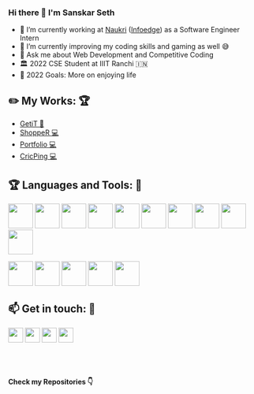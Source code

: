 ### Hi there 👋 I'm Sanskar Seth

- 🔭 I’m currently working at [Naukri](https://www.naukri.com/) ([Infoedge](http://www.infoedge.in/)) as a Software Engineer Intern
- 🌱 I’m currently improving my coding skills and gaming as well 😅
- 💬 Ask me about Web Development and Competitive Coding
- 🏛️ 2022 CSE Student at IIIT Ranchi :india:
- 🥅 2022 Goals: More on enjoying life

## :pencil2: My Works: :trophy:

- [GetiT 📱](https://github.com/sanskarseth/GetiT-Client)
- [ShoppeR 💻](https://iiitrshops.netlify.app/)
- [Portfolio 💻](https://sanskarseth.netlify.app/)
- [CricPing 💻](https://github.com/sanskarseth/CricPing)

## :trophy: Languages and Tools: :robot:

<img src="https://icon.vimalverma.in/img?tool=html&acol=gold" width="50px"> <img src="https://icon.vimalverma.in/img?tool=java&acol=gold" width="50px"> <img src="https://icon.vimalverma.in/img?tool=css&acol=gold" width="50px"> <img src="https://icon.vimalverma.in/img?tool=bootstrap&acol=gold" width="50px"> <img src="https://icon.vimalverma.in/img?tool=js&acol=gold" width="50px"> <img src="https://icon.vimalverma.in/img?tool=react&acol=gold" width="50px"> <img src="https://icon.vimalverma.in/img?tool=node&acol=gold" width="50px"> <img src="https://icon.vimalverma.in/img?tool=mongodb&acol=gold" width="50px"> <img src="https://icon.vimalverma.in/img?tool=firebase&acol=gold" width="50px"> <img src="https://icon.vimalverma.in/img?tool=python&acol=gold" width="50px">

<img src="https://icon.vimalverma.in/img?tool=git&acol=gold" width="50px"> <img src="https://icon.vimalverma.in/img?tool=github&acol=gold" width="50px"> <img src="https://icon.vimalverma.in/img?tool=ubuntu&acol=gold" width="50px"> <img src="https://icon.vimalverma.in/img?tool=netlify&acol=gold" width="50px"> <img src="https://icon.vimalverma.in/img?tool=heroku&acol=gold" width="50px">

## :mailbox: Get in touch: 💬

[<img src="https://icon.vimalverma.in/img?tool=linkedin&acol=gold" width="30px">](https://www.linkedin.com/in/sanskarseth/)
[<img src="https://icon.vimalverma.in/img?tool=twitter&acol=gold" width="30px">](https://twitter.com/__sanSkar__)
[<img src="https://icon.vimalverma.in/img?tool=mail&acol=gold" width="30px">](mailto:sanskar.iiitr@gmail.com)
[<img src="https://icon.vimalverma.in/img?tool=globe&acol=gold" width="30px">](https://sanskarseth.me)
<br>
<br>

<!-- <details>
  <summary><b>⚡ Github Stats</b></summary>
<img height="180em" src="https://github-readme-stats.vercel.app/api?username=sanskar-seth&show_icons=true&hide_border=true&&count_private=true&include_all_commits=true" />
<img height="180em" src="https://github-readme-stats.vercel.app/api/top-langs/?username=sanskar-seth&exclude_repo=KNN-Image-Classification&show_icons=true&hide_border=true&layout=compact&langs_count=8"/>
</details> -->

<br>

#### Check my Repositories 👇
